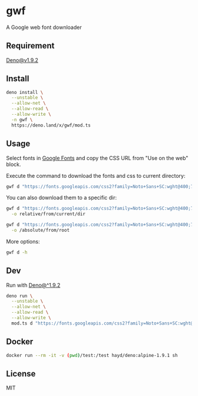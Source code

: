 # gwf

A Google web font downloader

## Requirement

[Deno@v1.9.2](https://deno.land/)

## Install

```sh
deno install \
  --unstable \
  --allow-net \
  --allow-read \
  --allow-write \
  -n gwf \
  https://deno.land/x/gwf/mod.ts
```

## Usage

Select fonts in [Google Fonts](https://fonts.google.com/) and copy the CSS URL from "Use on the web" block.

Execute the command to download the fonts and css to current directory:

```sh
gwf d "https://fonts.googleapis.com/css2?family=Noto+Sans+SC:wght@400;700&family=Noto+Sans+TC:wght@400;700&display=swap"
```

You can also download them to a specific dir:

```sh
gwf d "https://fonts.googleapis.com/css2?family=Noto+Sans+SC:wght@400;700&family=Noto+Sans+TC:wght@400;700&display=swap" \
  -o relative/from/current/dir

gwf d "https://fonts.googleapis.com/css2?family=Noto+Sans+SC:wght@400;700&family=Noto+Sans+TC:wght@400;700&display=swap" \
  -o /absolute/from/root
```

More options:

```sh
gwf d -h
```

## Dev

Run with [Deno@^1.9.2](https://deno.land/)

```sh
deno run \
  --unstable \
  --allow-net \
  --allow-read \
  --allow-write \
  mod.ts d "https://fonts.googleapis.com/css2?family=Noto+Sans+SC:wght@400;700&family=Noto+Sans+TC:wght@400;700&display=swap"
```

## Docker

```sh
docker run --rm -it -v (pwd)/test:/test hayd/deno:alpine-1.9.1 sh
```

## License

MIT
